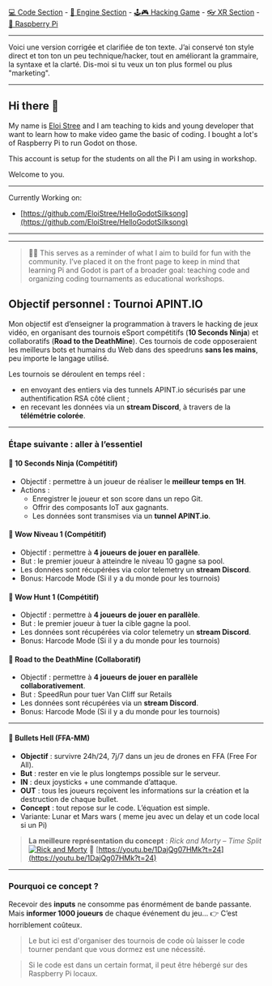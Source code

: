 [💻 Code Section](https://github.com/EloiStree/HelloGodotCode) - [🚂 Engine Section](https://github.com/EloiStree/HelloGodotEngineKeyword) - [🕹️🎮 Hacking Game](https://github.com/EloiStree/HelloGodotRemoteControlHub) - [👓 XR Section](https://github.com/EloiStree/HelloGodotXR)  - [🍓 Raspberry Pi](https://github.com/EloiStree/HelloRaspberryPi)

------------------------------


Voici une version corrigée et clarifiée de ton texte. J’ai conservé ton style direct et ton ton un peu technique/hacker, tout en améliorant la grammaire, la syntaxe et la clarté. Dis-moi si tu veux un ton plus formel ou plus "marketing".



---

  

## Hi there 👋

My name is [Eloi Stree](https://github.com/EloiStree) and I am teaching to kids and young developer that want to learn how to make video game the basic of coding.
I bought a lot's of Raspberry Pi to run Godot on those.

This account is setup for the students on all the Pi I am using in workshop.


Welcome to you.

---------------

Currently Working on:
- [https://github.com/EloiStree/HelloGodotSilksong](https://github.com/EloiStree/HelloGodotSilksong)




----------------------
---------------------

> 🚨🎯 This serves as a reminder of what I aim to build for fun with the community. I’ve placed it on the front page to keep in mind that learning Pi and Godot is part of a broader goal: teaching code and organizing coding tournaments as educational workshops.


## Objectif personnel : Tournoi APINT.IO

Mon objectif est d’enseigner la programmation à travers le hacking de jeux vidéo, en organisant des tournois eSport compétitifs (**10 Seconds Ninja**) et collaboratifs (**Road to the DeathMine**). Ces tournois de code opposeraient les meilleurs bots et humains du Web dans des speedruns **sans les mains**, peu importe le langage utilisé.

Les tournois se déroulent en temps réel :

* en envoyant des entiers via des tunnels APINT.io sécurisés par une authentification RSA côté client ;
* en recevant les données via un **stream Discord**, à travers de la **télémétrie colorée**.

---

### Étape suivante : aller à l’essentiel

#### 🔹 10 Seconds Ninja (Compétitif)

* Objectif : permettre à un joueur de réaliser le **meilleur temps en 1H**.
* Actions :
  * Enregistrer le joueur et son score dans un repo Git.
  * Offrir des composants IoT aux gagnants.
  * Les données sont transmises via un **tunnel APINT.io**.

#### 🔹 Wow Niveau 1 (Compétitif)

* Objectif : permettre à **4 joueurs de jouer en parallèle**.
* But : le premier joueur à atteindre le niveau 10 gagne sa pool.
* Les données sont récupérées via color telemetry un **stream Discord**.
* Bonus: Harcode Mode (Si il y a du monde pour les tournois)

#### 🔹 Wow Hunt 1 (Compétitif)

* Objectif : permettre à **4 joueurs de jouer en parallèle**.
* But : le premier joueur à tuer la cible gagne la pool.
* Les données sont récupérées via color telemetry un **stream Discord**.
* Bonus: Harcode Mode (Si il y a du monde pour les tournois)

#### 🔹 Road to the DeathMine (Collaboratif)

* Objectif : permettre à **4 joueurs de jouer en parallèle collaborativement**.
* But : SpeedRun pour tuer Van Cliff sur Retails
* Les données sont récupérées via un **stream Discord**.
* Bonus: Harcode Mode (Si il y a du monde pour les tournois)



---


#### 🔹 Bullets Hell (FFA-MM)

* **Objectif** : survivre 24h/24, 7j/7 dans un jeu de drones en FFA (Free For All).
* **But** : rester en vie le plus longtemps possible sur le serveur.
* **IN** : deux joysticks + une commande d’attaque.
* **OUT** : tous les joueurs reçoivent les informations sur la création et la destruction de chaque bullet.
* **Concept** : tout repose sur le code. L’équation est simple.
* Variante: Lunar et Mars wars ( meme jeu avec un delay et un code local si un Pi)

> **La meilleure représentation du concept** : *Rick and Morty – Time Split*
> [![Rick and Morty](https://github.com/user-attachments/assets/f74c6d40-ecfd-4b9e-a00a-980cff6d5411)](https://youtu.be/1DajQg07HMk?t=24)
> 🔗 [https://youtu.be/1DajQg07HMk?t=24](https://youtu.be/1DajQg07HMk?t=24)

---

### Pourquoi ce concept ?

Recevoir des **inputs** ne consomme pas énormément de bande passante.
Mais **informer 1000 joueurs** de chaque événement du jeu…
👉 C’est horriblement coûteux.

> Le but ici est d'organiser des tournois de code où laisser le code tourner pendant que vous dormez est une nécessité.

> Si le code est dans un certain format, il peut être hébergé sur des Raspberry Pi locaux.




